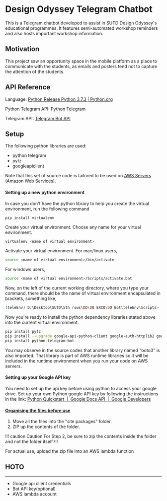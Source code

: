 # Design Odyssey Telegram Chatbot
This is a Telegram chatbot developed to assist in SUTD Design Odyssey's educational programmes. It features semi-automated workshop reminders and also hosts important workshop information.

## Motivation
This project saw an opportunity space in the mobile platform as a place to communicate with the students, as emails and posters tend not to capture the attention of the students.

## API Reference
Language: [Python Release Python 3.7.3 \| Python.org](https://www.python.org/downloads/release/python-373/)

Python Telegram API: [Python Telegram](https://python-telegram-bot.readthedocs.io/en/stable/)

Telegram API: [Telegram Bot API](https://core.telegram.org/bots/api)

## Setup
The following python libraries are used:
- python telegram
- pytz
- googleapiclient

Note that this set of source code is tailored to be used on [AWS Servers](https://ap-southeast-1.console.aws.amazon.com/console/home?region=ap-southeast-1) (Amazon Web Services).

#### Setting up a new python environment
In case you don't have the python library to help you create the virtual environment, run the following command
```
pip install virtualenv
```
Create your virtual environment. Choose any name for your virtual environment.
```bash
virtualenv <name of virtual environment>
```
Activate your virtual environment.
For mac/linux users,
```bash
source <name of virtual environment>/bin/activate
```
For windows users,
```bash
source <name of virtual environment>/Scripts/activate.bat
```

Now, on the left of the current working directory, where you type your command, there should be the name of virtual environment encapsulated in brackets, something like,
```bash
(teleEnv) D:\Desktop\SUTD\5th rows\DO\DO EXCO\DO Bot\teleEnv\Scripts>  
```
Now you're ready to install the python dependency libraries stated above into the current virtual environment. 
```bash
pip install pytz
pip install --upgrade google-api-python-client google-auth-httplib2 google-auth-oauthlib
pip install python-telegram-bot
```
You may observe in the source codes that another library named "boto3" is also imported. That library is part of AWS runtime libraries so it will be included in the runtime environment when you run your code on AWS servers.


#### Setting up your Google API key
You need to set up the api key before using python to access your google drive. Set up your own Python google API key by following the instructions in the link: [Python Quickstart  \|  Google Docs API  |  Google Developers](https://developers.google.com/docs/api/quickstart/python)

#### [Organising the files before use](https://www.youtube.com/watch?v=_REQzvXnEz8)
1) Move all the files into the "site packages" folder.
2) ZIP up the contents of the folder.

!!! caution Caution
For Step 2, be sure to zip the contents inside the folder and not the folder itself
!!!

For actual use, upload the zip file into an AWS lambda function


## HOTO
---
- Google api client credentials
- Bot API key(optional)
- AWS lambda account